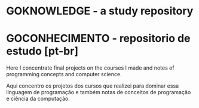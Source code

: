 # GOKNOWLEDGE - a study repository 
# GOCONHECIMENTO - repositorio de estudo [pt-br]


Here I concentrate final projects on the courses I made and notes of programming concepts and computer science.

Aqui concentro os projetos dos cursos que realizei para dominar essa linguagem de programação e também notas de conceitos de programação e ciência da computação. 


